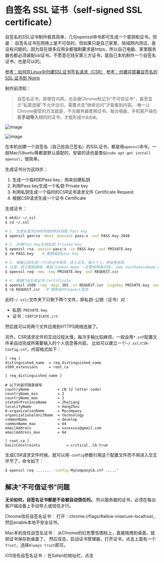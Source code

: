 # 自签名 SSL 证书（self-signed SSL certificate）

自签名的SSL证书制作极其简单，几句openssl命令即可生成一个密钥和证书。但是：
自签名证书在网络上是不可信的，但如果只是自己家里、局域网内测试，是没有问题的。因为现在很多应用全都强制要求是https，所以自己电脑、家里服务器也都必须装配ssl证书。不愿意花钱买第三方证书，就自己本机制作一个自签名证书，也是可以的。

[参考：如何在Linux中创建SSL证书签名请求（CSR）](https://www.howtoing.com/simple-steps-to-generate-csr-on-centos)
[参考：创建并部署自签名的 SSL 证书到 Nginx](https://hinine.com/create-and-deploy-a-self-signed-ssl-certificate-to-nginx/)

制作前须知：
> 自签名证书，即使在内网，也会被Chrome标记为“不可信证书”，甚至显示“私密连接”不允许访问，需要点击“继续访问”才能看到内容。
唯一让Chrome接受的方法就是，不光服务器使用证书，每台电脑、手机客户端也要**手动导入**相同的证书，才能形成`可信连接`。

![image](https://user-images.githubusercontent.com/14041622/48253779-1de09780-e443-11e8-9588-cd97f7c79504.png)

![image](https://user-images.githubusercontent.com/14041622/48254373-d65b0b00-e444-11e8-8481-e10c5b0be335.png)


在本机创建一个自签名（自己给自己签名）的SSL证书，都是用`openssl`命令。一般Mac/Ubuntu等都是默认装配的，安装的话也是类似`sudo apt-get install openssl`，很简单。

生成证书分为这四步：
1. 生成一个临时的Pass key，用来创建私钥
2. 利用Pass key生成一个私钥 Private key
3. 利用私钥生成一个临时的CSR证书请求文件 Certificate Request
4. 根据CSR请求生成一个证书 Certificate

生成证书：
```sh
$ mkdir ~/.ssl
$ cd ~/.ssl

# 1. 生成长度为2048的临时RSA钥匙 Pass key
$ openssl genrsa -des3 -passout pass:x -out PASS.key 2048

# 2. 利用Pass key生成私钥 Private key
$ openssl rsa -passin pass:x -in PASS.key -out PRIVATE.key
$ rm PASS.key    # 删除临时pass key

# 3. 根据公钥生成一个CSR证书请求，进入交互，输入个人、网站等信息
# 注意，其它都随便填，唯独`Common Name`一定要按照格式填：`www.YourDomainName.com`
$ openssl req -new -key PRIVATE.key -out REQUEST.csr

# 4. 根据CSR生成证书 Certificate
$ openssl x509 -req -days 365 -in REQUEST.csr -signkey PRIVATE.key -out ~/.ssl/CERTIFICATE.crt
$ rm REQUEST.csr   # 删除临时request请求
```
此时`~/.ssl/`文件夹下只剩下两个文件，即私钥-公钥（证书）对：
- 私钥: `PRIVATE.key`
- 证书：`CERTIFICATE.crt`

然后就可以将两个文件应用到HTTPS网络连接了。

另外，CSR请求文件的互动过程太慢，每次手输比较麻烦，一般会用`*.cnf`配置文件来自动完成所需要输入的个人信息等内容。
比如可以建立一个`~/.ssl/CSR-Config.cnf`，内容格式如下：
```
[ req ]
distinguished_name  = req_distinguished_name
x509_extensions     = root_ca

[ req_distinguished_name ]

# 以下内容可随意填写
countryName             = CN (2 letter code)
countryName_min         = 2
countryName_max         = 2
stateOrProvinceName     = ZheJiang
localityName            = HangZhou
0.organizationName      = Mycompany
organizationalUnitName  = technology 
commonName              = develop 
commonName_max          = 64
emailAddress            = xxxxxxxx@gmail.com 
emailAddress_max        = 64

[ root_ca ]
basicConstraints            = critical, CA:true
```
生成CSR请求文件时候，就可以用`-config`参数引用这个配置文件而不用进入交互环节了，命令如下：
```sh
$ openssl req ....... -config MyCompanyCA.cnf ....."
```

## 解决“不可信证书”问题

**无论如何，自签名证书都是不会被自动信任的。**
所以服务器的证书，必须在每台客户端设备上手动导入或信任才行。

Chrome信任自签名证书：
打开：chrome://flags/#allow-insecure-localhost，然后enable本地不安全证书。

Mac本机信任自签名证书：
从Chrome的红色警告图标上，直接拖拽到桌面，就把证书保存到桌面了。
然后双击，启动证书管理器，打开证书，点击上面有一个`Trust`，选择`Always trust`即可。

iOS信任自签名证书：
在Safari的地址栏，点击